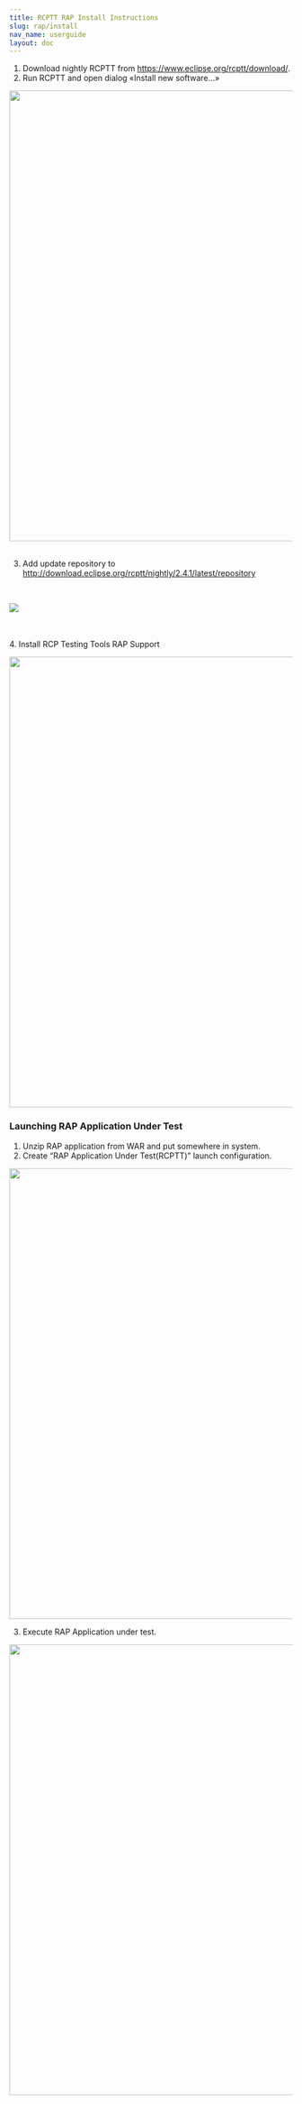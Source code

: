 ```yaml
---
title: RCPTT RAP Install Instructions
slug: rap/install
nav_name: userguide
layout: doc
---
```


1. Download nightly RCPTT from https://www.eclipse.org/rcptt/download/.
2. Run RCPTT and open dialog «Install  new software…» 


<img src="{{site.url}}/shared/img/rap/pasted-image-82.png" width="800"></img>
<br><br>

3. Add update repository to http://download.eclipse.org/rcptt/nightly/2.4.1/latest/repository
<br>

<img src="{{site.url}}/shared/img/rap/pasted-image-85.png"></img>

<br><br>
4. Install RCP Testing Tools RAP Support
<br>

<img src="{{site.url}}/shared/img/rap/pasted-image-88.png" width="800"></img>

<h3>Launching RAP Application Under Test</h3>

1. Unzip RAP application from WAR and put somewhere in system.
2. Create “RAP Application Under Test(RCPTT)” launch configuration.

<img src="{{site.url}}/shared/img/rap/Screen Shot 2016-06-08 at 23.50.41-15.png" width="800"></img>

3. Execute RAP Application under test.

<img src="{{site.url}}/shared/img/rap/Screen Shot 2016-06-08 at 23.55.40-17.png" width="800"></img>



